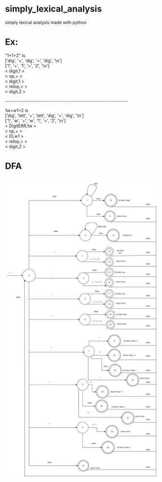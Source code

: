 # simply_lexical_analysis
simply lexical analysis made with python<br/>
<h1>Ex:</h1>
"1+1=2"  is <br/>
['dig', '+', 'dig', '=', 'dig', '\n'] <br/>
['1', '+', '1', '=', '2', '\n']<br/>
< digit,1 ><br/>
< op,+ ><br/>
< digit,1 ><br/>
< relop,= ><br/>
< digit,2 ><br/>
<p>---------------------------------------------------------------</p>
1w+w1=2 is<br/>
['dig', 'lett', '+', 'lett', 'dig', '=', 'dig', '\n']<br/>
['1', 'w', '+', 'w', '1', '=', '2', '\n']<br/>
< DigitERR,1w ><br/>
< op,+ ><br/>
< ID,w1 ><br/>
< relop,= ><br/>
< digit,2 ><br/>
<h1>DFA</h1><br/>
<img src="./erd-Page-3.drawio.png"/>
